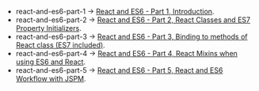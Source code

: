 * react-and-es6-part-1 -> [React and ES6 - Part 1, Introduction](http://egorsmirnov.me/2015/05/22/react-and-es6-part1.html).
* react-and-es6-part-2 -> [React and ES6 - Part 2, React Classes and ES7 Property Initializers](http://egorsmirnov.me/2015/06/14/react-and-es6-part2.html).
* react-and-es6-part-3 -> [React and ES6 - Part 3, Binding to methods of React class (ES7 included)](http://egorsmirnov.me/2015/08/16/react-and-es6-part3.html).
* react-and-es6-part-4 -> [React and ES6 - Part 4, React Mixins when using ES6 and React](http://egorsmirnov.me/2015/09/30/react-and-es6-part4.html).
* react-and-es6-part-5 -> [React and ES6 - Part 5, React and ES6 Workflow with JSPM](http://egorsmirnov.me/2015/10/11/react-and-es6-part5.html).